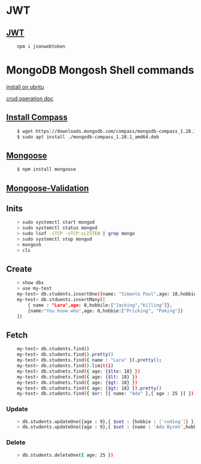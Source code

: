 # JWT
## [JWT](https://jwt.io/)
``` shell
    npm i jsonwebtoken
```
# MongoDB Mongosh Shell commands
[install on ubntu](https://www.mongodb.com/docs/manual/tutorial/install-mongodb-on-ubuntu/)

[crud operation doc](https://www.mongodb.com/docs/manual/crud/)

## [Install Compass](https://linuxways.net/ubuntu/how-to-install-mongodb-compass-in-ubuntu-20-04/)
``` bash
    $ wget https://downloads.mongodb.com/compass/mongodb-compass_1.28.1_amd64.deb
    $ sudo apt install ./mongodb-compass_1.28.1_amd64.deb

```
## [Mongoose](https://mongoosejs.com/docs/guide.html)
``` bash
    $ npm install mongoose
```
## [Mongoose-Validation](https://mongoosejs.com/docs/validation.html)
## Inits
``` bash
    > sudo systemctl start mongod
    > sudo systemctl status mongod
    > sudo lsof -iTCP -sTCP:sLISTEN | grep mongo
    > sudo systemctl stop mongod
    > mongosh
    > cls
```
## Create
``` bash
    > show dbs
    > use my-test
    my-test> db.students.insertOne({name: "Simanta Paul",age: 18,hobbies:["Chess","Fuck"]})
    my-test> db.stduents.insertMany([
        { name : "Lara",age: 0,hobbile:["Jacking","Killing"]},
        {name:"You know who",age: 0,hobbie:["Pricking", "Poking"]}
    ])
```
## Fetch
``` bash
    my-test> db.students.find()
    my-test> db.students.find().pretty()
    my-test> db.students.find({ name : "Lara" }).pretty();
    my-test> db.students.find().limit(1)
    my-test> db.studnets.find({ age: {$lte: 18} })
    my-test> db.studnets.find({ age: {$lt: 18} })
    my-test> db.studnets.find({ age: {$gt: 18} })
    my-test> db.studnets.find({ age: {$gt: 18} }).pretty()
    my-test> db.students.find({ $or: [{ name: "Ada" },{ age : 25 }] })
```
### Update
``` bash
    > db.students.updateOne({age : 9},{ $set : {hobbie : ['coding']} })
    > db.students.updateOne({age : 9},{ $set : {name : 'Ada Byren',hobbie :     ['coding','piano']} })
```
### Delete
``` bash
    > db.students.deleteOne({ age: 25 })
```